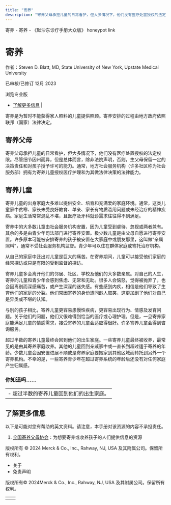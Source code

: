 ```yaml
---
title: "寄养"
description: "寄养父母承担儿童的日常看护，但大多情况下，他们没有医疗处置授权的法定权限。尽管细节因州而异，但是总体而言，除非法院声明，否则，生父母保留一定的决策责任和对孩子授予许可的能力。通常，地方社会服务机构（许多社区称为社会服务部）拥有为寄养儿童授权医疗护理和为其做法律决策的法律能力。"
---
```


﻿寄养 \- 寄养 \- 《默沙东诊疗手册大众版》 honeypot link

# 寄养

作者：Steven D. Blatt, MD, State University of New York, Upstate Medical University

已审核/已修订 12月 2023

浏览专业版

- [了解更多信息](#了解更多信息_v87247200_zh) \|

寄养是为暂时不能获得家人照料的儿童提供照顾。寄养安排的过程由地方政府依照联邦（国家）法律决定。

## 寄养父母

寄养父母承担儿童的日常看护，但大多情况下，他们没有医疗处置授权的法定权限。尽管细节因州而异，但是总体而言，除非法院声明，否则，生父母保留一定的决策责任和对孩子授予许可的能力。通常，地方社会服务机构（许多社区称为社会服务部）拥有为寄养儿童授权医疗护理和为其做法律决策的法律能力。

## 寄养儿童

寄养儿童的出身家庭大多难以提供安全、培育和充满爱的家庭环境。通常，这类儿童家中贫寒、家长未受良好教育、单亲、家长有物质滥用问题或未经治疗的精神疾病。家庭生活常常混乱不堪，且医疗及牙科就诊需求往往得不到满足。

寄养中的大多数儿童由社会服务机构安置，因为儿童受到虐待、忽视或两者兼有。其余的多是由青少年司法部门进行寄养安置。极少数儿童是由父母自愿进行寄养安置。许多原本可能被安排寄养的孩子被安置在大家庭中或朋友那里，这叫做“亲属照料”，通常不受社会服务机构监督。青少年可以住在群体家庭或寄托治疗机构。

从自己的家庭中迁出对儿童是巨大的痛苦。在寄养期间，儿童可以接受他们家庭的经常探访或只是有限的受到监督的探访。

寄养儿童多会离开他们的邻居、社区、学校及他们的大多数亲属。对自己的人生，寄养的儿童和青少年会感到焦虑、无常和无助。很多人会恼怒，觉得被抛弃了，也会因离别而深感痛苦，或产生深深的迷失感。有些感到内疚，相信是他们导致了生育他们的家庭的分裂。他们常因寄养的身份遭同龄人取笑，这更加剧了他们对自己是异类或不堪的认知。

与别的孩子相比，寄养儿童更容易患慢性疾病，更容易出现行为、情感及发育问题。关于他们的问题，他们又很难得到恰当的医疗或心理护理。但是，一旦寄养家庭能满足儿童的情感需求，接受寄养的儿童会适应得很好。许多寄养儿童会得到咨询服务。

超过半数的寄养儿童最终会回到他们的出生家庭。一些寄养儿童最终被收养，最常见的是由其寄养家庭收养。其他的儿童回到亲戚家中或一直长到超过适于寄养的年龄。少数儿童会因安置进展不顺或是寄养家庭要搬家到其他区域而转托到另外一个寄养机构。不幸的是，一些寄养青少年在超过寄养系统的年龄后还没有对任何家庭产生归属感。

### 你知道吗……

|     |
| --- |
| - 超过半数的寄养儿童回到他们的出生家庭。 |

## 了解更多信息

以下是可能对您有帮助的英文资料。请注意，本手册对该资源的内容不承担责任。

1. [全国寄养父母协会](https://nfpaonline.org/)：为想要寄养或收养孩子的人们提供信息的资源




版权所有 © 2024
Merck & Co., Inc., Rahway, NJ, USA 及其附属公司。保留所有权利。

- 关于
- 免责声明

版权所有© 2024Merck & Co., Inc., Rahway, NJ, USA 及其附属公司。保留所有权利。

|     |     |
| --- | --- |
|  |  |
